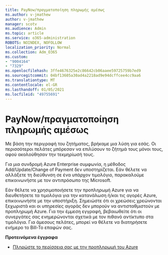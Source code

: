 ```yaml
---
title: PayNow/πραγματοποίηση πληρωμής αμέσως
ms.author: v-jmathew
author: v-jmathew
manager: scotv
ms.audience: Admin
ms.topic: article
ms.service: o365-administration
ROBOTS: NOINDEX, NOFOLLOW
localization_priority: Normal
ms.collection: Adm_O365
ms.custom:
- "9004164"
- "7329"
ms.openlocfilehash: 3ffe4676325e2c86642cb06aaee59725759b7ed9
ms.sourcegitcommit: 04bf13605a30ad4a2218ad9e94dcffcee4cc9aa6
ms.translationtype: MT
ms.contentlocale: el-GR
ms.lasthandoff: 01/05/2021
ms.locfileid: "49755691"
---
```

# <a name="paynowmake-payment-immediately"></a>PayNow/πραγματοποίηση πληρωμής αμέσως

Με βάση την περιγραφή του ζητήματος, βρήκαμε μια λύση για εσάς. Οι περισσότεροι πελάτες μπόρεσαν να επιλύσουν το ζήτημά τους μόνοι τους, αφού ακολούθησαν την τεκμηρίωσή τους.

Για μια συνδρομή Azure Enterprise συμφωνία, η μέθοδος Add/Update/Change of Payment δεν υποστηρίζεται. Εάν θέλετε να αλλάξετε τη διεύθυνση σε ένα υπάρχον τιμολόγιο, παρακαλούμε επικοινωνήστε με τον αντιπρόσωπο της Microsoft.

Εάν θέλετε να χρησιμοποιήσετε την προπληρωμή Azure για να διευθετήσετε τα τιμολόγια για την κατανάλωση ή/και τις αγορές Azure, επικοινωνήστε με την υποστήριξη. Σημειώστε ότι οι χρεώσεις χρεώνονται ξεχωριστά και οι υπηρεσίες αγοράς δεν μπορούν να αντισταθμιστούν με προπληρωμή Azure. Για την έμμεση εγγραφή, βεβαιωθείτε ότι οι συνεργάτες σας ενημερώνονται σχετικά με τον πιθανό αντίκτυπο στα τιμολόγια. Για άμεσους πελάτες, μπορεί να θέλετε να διατηρήσετε ενήμερο το Bill-To επαφών σας.

**Προτεινόμενα έγγραφα**

- [Πληρώστε το περίσσεια σας με την προπληρωμή του Azure](https://docs.microsoft.com/azure/cost-management-billing/manage/ea-portal-enrollment-invoices#pay-your-overage-with-your-azure-prepayment)
